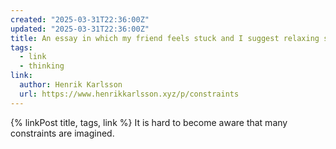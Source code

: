 ```yaml
---
created: "2025-03-31T22:36:00Z"
updated: "2025-03-31T22:36:00Z"
title: An essay in which my friend feels stuck and I suggest relaxing some constraints
tags:
  - link
  - thinking
link:
  author: Henrik Karlsson
  url: https://www.henrikkarlsson.xyz/p/constraints
---
```


{% linkPost title, tags, link %} It is hard to become aware that many constraints are imagined.
